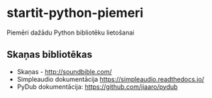 # startit-python-piemeri

Piemēri dažādu Python bibliotēku lietošanai

## Skaņas bibliotēkas

- Skaņas - <http://soundbible.com/>
- Simpleaudio dokumentācija <https://simpleaudio.readthedocs.io/>
- PyDub dokumentācija: <https://github.com/jiaaro/pydub>
